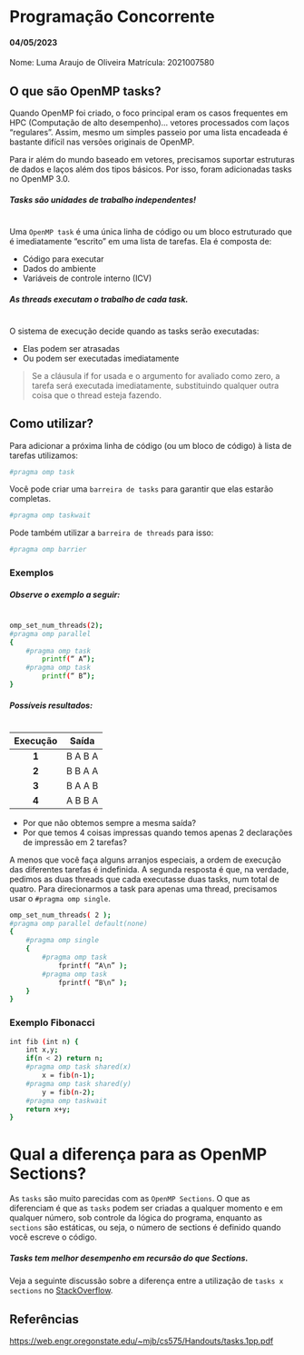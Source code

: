 # Programação Concorrente
#### 04/05/2023


Nome: Luma Araujo de Oliveira
Matrícula: 2021007580

## O que são OpenMP tasks?
Quando OpenMP foi criado, o foco principal eram os casos frequentes em HPC (Computação de alto desempenho)... vetores processados com laços “regulares”. Assim, mesmo um simples passeio por uma lista encadeada é bastante difícil nas versões originais de OpenMP.

Para ir além do mundo baseado em vetores, precisamos suportar estruturas de dados e laços além dos tipos básicos. Por isso, foram adicionadas tasks no OpenMP 3.0.

##### Tasks são unidades de trabalho independentes!
#
Uma `OpenMP task` é uma única linha de código ou um bloco estruturado que é imediatamente “escrito” em uma lista de tarefas. Ela é composta de:
- Código para executar
- Dados do ambiente
- Variáveis de controle interno (ICV)

##### As threads executam o trabalho de cada task.
#
O sistema de execução decide quando as tasks serão executadas:
- Elas podem ser atrasadas
- Ou podem ser executadas imediatamente

> Se a cláusula if for usada e o argumento for avaliado como zero, a tarefa será executada
imediatamente, substituindo qualquer outra coisa que o thread esteja fazendo.

## Como utilizar?
Para adicionar a próxima linha de código (ou um bloco de código) à lista de tarefas utilizamos:
```sh
#pragma omp task
```

Você pode criar uma `barreira de tasks` para garantir que elas estarão completas.

```sh
#pragma omp taskwait
```

Pode também utilizar a `barreira de threads` para isso:

```sh
#pragma omp barrier
```
### Exemplos
##### Observe o exemplo a seguir:
#
```sh
omp_set_num_threads(2);
#pragma omp parallel 
{
    #pragma omp task
        printf(“ A”);
    #pragma omp task
        printf(“ B”);
}
```
##### Possíveis resultados:
#
| Execução | Saída |
| :------: | ------ |
| **1** | B A B A |
| **2** | B B A A |
| **3** | B A A B |
| **4** | A B B A |
- Por que não obtemos sempre a mesma saída?
- Por que temos 4 coisas impressas quando temos apenas 2 declarações de impressão em 2 tarefas?

A menos que você faça alguns arranjos especiais, a ordem de execução das diferentes tarefas é indefinida. A segunda resposta é que, na verdade, pedimos as duas threads que cada executasse duas tasks, num total de quatro. Para direcionarmos a task para apenas uma thread, precisamos usar o `#pragma omp single`.
```sh
omp_set_num_threads( 2 );
#pragma omp parallel default(none)
{
    #pragma omp single
    {
        #pragma omp task
            fprintf( “A\n” );
        #pragma omp task
            fprintf( “B\n” );
    }
}
```

### Exemplo Fibonacci
```sh
int fib (int n) {
    int x,y;
    if(n < 2) return n;
    #pragma omp task shared(x)
        x = fib(n-1);
    #pragma omp task shared(y)
        y = fib(n-2);
    #pragma omp taskwait
    return x+y;
}
```
#  Qual a diferença para as OpenMP Sections?
As `tasks` são muito parecidas com as `OpenMP Sections`. O que as diferenciam é que as `tasks` podem ser criadas a qualquer momento e em qualquer número, sob controle da lógica do programa, enquanto as `sections` são estáticas, ou seja, o número de sections é definido quando você escreve o código.

##### Tasks tem melhor desempenho em recursão do que Sections.
Veja a seguinte discussão sobre a diferença entre a utilização de `tasks x sections` no [StackOverflow](https://stackoverflow.com/questions/13788638/difference-between-section-and-task-openmp).



## Referências
https://web.engr.oregonstate.edu/~mjb/cs575/Handouts/tasks.1pp.pdf

